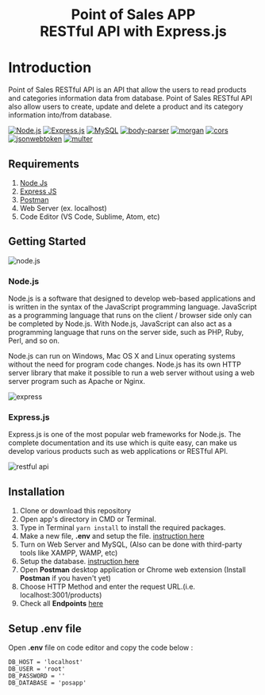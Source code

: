 <h1 align="center">Point of Sales APP <br>RESTful API with Express.js</h1>

# Introduction
Point of Sales RESTful API is an API that allow the users to read products and categories information data from database. Point of Sales RESTful API also allow users to create, update and delete a product and its category information into/from database.



[![Node.js](https://img.shields.io/badge/Node.js-v.12.14.1-green.svg?style=flat-square&logo=appveyor)](https://nodejs.org/) [![Express.js](https://img.shields.io/badge/Express.js-4.17.1-orange.svg?style=flat-square&logo=appveyor)](https://expressjs.com/en/starter/installing.html) [![MySQL](https://img.shields.io/badge/mysql-v4.9.2-blue?style=flat-square&logo=appveyor)](https://www.npmjs.com/package/mysql) [![body-parser](https://img.shields.io/badge/body--parser-v1.19.0-red?style=flat-square&logo=appveyor)](https://www.npmjs.com/package/body-parser) [![morgan](https://img.shields.io/badge/morgan-v1.9.1-success?style=flat-square&logo=appveyor)](https://www.npmjs.com/package/body-parser) [![cors](https://img.shields.io/badge/cors-v2.8.5-blueviolet?style=flat-square&logo=appveyor)](https://www.npmjs.com/package/cors) [![jsonwebtoken](https://img.shields.io/badge/jsonwebtoken-v8.5.1-blue?style=flat-square&logo=appveyor)](https://www.npmjs.com/package/jsonwebtoken) [![multer](https://img.shields.io/badge/multer-v1.4.2-success?style=flat-square&logo=appveyor)](https://www.npmjs.com/package/multer)

## Requirements

1. [Node Js](https://nodejs.org/en/download/)
2. [Express JS]("https://expressjs.com/en/starter/installing.html")
3. [Postman]("https://www.getpostman.com/")
4.  Web Server (ex. localhost)
5.  Code Editor (VS Code, Sublime, Atom, etc)

## Getting Started

![node.js](https://www.javatpoint.com/js/nodejs/images/node-js-tutorial.png)

### Node.js

Node.js is a software that designed to develop web-based applications and is written in the syntax of the JavaScript programming language. JavaScript as a programming language that runs on the client / browser side only can be completed by Node.js. With Node.js, JavaScript can also act as a programming language that runs on the server side, such as PHP, Ruby, Perl, and so on. 

Node.js can run on Windows, Mac OS X and Linux operating systems without the need for program code changes. Node.js has its own HTTP server library that make it possible to run a web server without using a web server program such as Apache or Nginx.

![express](https://expressjs.com/images/express-facebook-share.png)

### Express.js
Express.js is one of the most popular web frameworks for Node.js. The complete documentation and its use which is quite easy, can make us develop various products such as web applications or RESTful API.

![restful api](https://s3.amazonaws.com/kinlane-productions/salesforce/salesforce-rest-api.png)


## Installation

1. Clone or download this repository
2. Open app's directory in CMD or Terminal.
3. Type in Terminal `yarn install` to install the required packages.
4. Make a new file, **.env** and setup the file. [instruction here](#setup-env-file)
5. Turn on Web Server and MySQL, (Also can be done with third-party tools like XAMPP, WAMP, etc)
6. Setup the database. [instruction here](#setup-database)
7. Open **Postman** desktop application or Chrome web extension (Install **Postman** if you haven't yet)
8. Choose HTTP Method and enter the request URL.(i.e. localhost:3001/products)
9. Check all **Endpoints** [here](#endpoints)

## Setup .env file
Open **.env** file on code editor and copy the code below :

```
DB_HOST = 'localhost'
DB_USER = 'root'
DB_PASSWORD = ''
DB_DATABASE = 'posapp'
```
